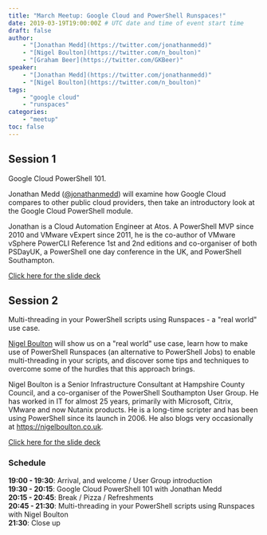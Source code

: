 ```yaml
---
title: "March Meetup: Google Cloud and PowerShell Runspaces!"
date: 2019-03-19T19:00:00Z # UTC date and time of event start time
draft: false
author: 
    - "[Jonathan Medd](https://twitter.com/jonathanmedd)"
    - "[Nigel Boulton](https://twitter.com/n_boulton)"
    - "[Graham Beer](https://twitter.com/GKBeer)"
speaker: 
    - "[Jonathan Medd](https://twitter.com/jonathanmedd)"
    - "[Nigel Boulton](https://twitter.com/n_boulton)"
tags: 
    - "google cloud"
    - "runspaces"
categories: 
    - "meetup"
toc: false
---
```


## Session 1

Google Cloud PowerShell 101.

Jonathan Medd ([@jonathanmedd](https://twitter.com/jonathanmedd)) will examine how Google Cloud compares to other public cloud providers, then take an introductory look at the Google Cloud PowerShell module.

Jonathan is a Cloud Automation Engineer at Atos. A PowerShell MVP since 2010 and VMware vExpert since 2011, he is the co-author of VMware vSphere PowerCLI Reference 1st and 2nd editions and co-organiser of both PSDayUK, a PowerShell one day conference in the UK, and PowerShell Southampton.

[Click here for the slide deck](https://github.com/powershellorguk/SouthCoast/tree/master/Meetups/2019/March)

## Session 2

Multi-threading in your PowerShell scripts using Runspaces - a "real world" use case.

[Nigel Boulton](https://twitter.com/n_boulton) will show us on a "real world" use case, learn how to make use of PowerShell Runspaces (an alternative to PowerShell Jobs) to enable multi-threading in your scripts, and discover some tips and techniques to overcome some of the hurdles that this approach brings.

Nigel Boulton is a Senior Infrastructure Consultant at Hampshire County Council, and a co-organiser of the PowerShell Southampton User Group. He has worked in IT for almost 25 years, primarily with Microsoft, Citrix, VMware and now Nutanix products. He is a long-time scripter and has been using PowerShell since its launch in 2006. He also blogs very occasionally at https://nigelboulton.co.uk.

[Click here for the slide deck](https://github.com/powershellorguk/SouthCoast/tree/master/Meetups/2019/March)

### Schedule

**19:00 - 19:30**: Arrival, and welcome / User Group introduction  
**19:30 - 20:15**: Google Cloud PowerShell 101 with Jonathan Medd  
**20:15 - 20:45**: Break / Pizza / Refreshments  
**20:45 - 21:30**: Multi-threading in your PowerShell scripts using Runspaces with Nigel Boulton  
**21:30**: Close up